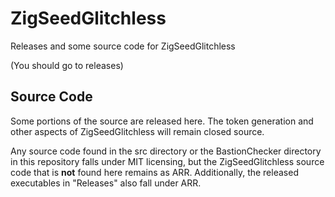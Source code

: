 # ZigSeedGlitchless

Releases and some source code for ZigSeedGlitchless

(You should go to releases)

## Source Code

Some portions of the source are released here. The token generation and other aspects of ZigSeedGlitchless will remain closed source.

Any source code found in the src directory or the BastionChecker directory in this repository falls under MIT licensing, but the ZigSeedGlitchless source code that is **not** found here remains as ARR. Additionally, the released executables in "Releases" also fall under ARR.
